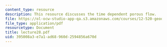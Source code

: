 ```yaml
---
content_type: resource
description: This resource discusses the time dependent porous flow.
file: https://ol-ocw-studio-app-qa.s3.amazonaws.com/courses/12-520-geodynamics-fall-2006/395008a3e7a1ad68960d2594856a670d_lecture28.pdf
file_type: application/pdf
resourcetype: Document
title: lecture28.pdf
uid: 395008a3-e7a1-ad68-960d-2594856a670d
---
```

